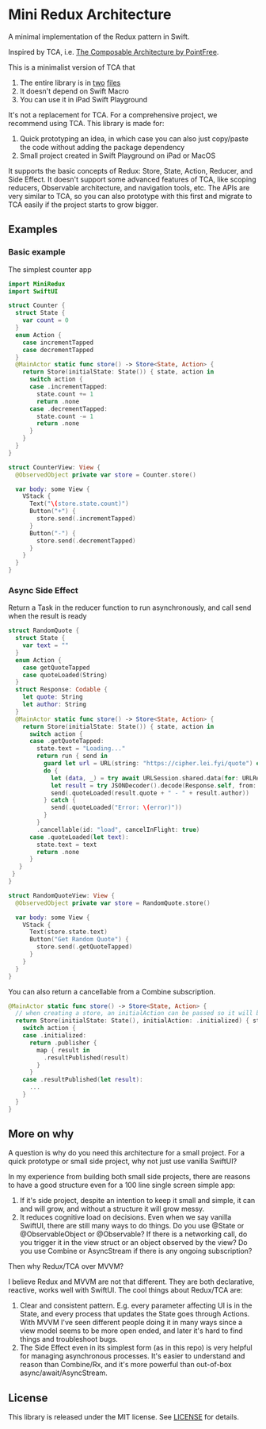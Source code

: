 # Mini Redux Architecture

A minimal implementation of the Redux pattern in Swift.

Inspired by TCA, i.e. [The Composable Architecture by PointFree](https://github.com/pointfreeco/swift-composable-architecture).

This is a minimalist version of TCA that

1. The entire library is in [two](Sources/MiniRedux/Store.swift) [files](Sources/MiniRedux/Effect.swift)
2. It doesn't depend on Swift Macro
3. You can use it in iPad Swift Playground

It's not a replacement for TCA. For a comprehensive project, we recommend using TCA. This library is made for:

1. Quick prototyping an idea, in which case you can also just copy/paste the code without adding the package dependency
2. Small project created in Swift Playground on iPad or MacOS 

It supports the basic concepts of Redux: Store, State, Action, Reducer, and Side Effect. It doesn't support some advanced features of TCA, like scoping reducers, Observable architecture, and navigation tools, etc. The APIs are very similar to TCA, so you can also prototype with this first and migrate to TCA easily if the project starts to grow bigger.

## Examples

### Basic example

The simplest counter app

```swift
import MiniRedux
import SwiftUI

struct Counter {
  struct State {
    var count = 0
  }
  enum Action {
    case incrementTapped
    case decrementTapped
  }
  @MainActor static func store() -> Store<State, Action> {
    return Store(initialState: State()) { state, action in
      switch action {
      case .incrementTapped:
        state.count += 1
        return .none
      case .decrementTapped:
        state.count -= 1
        return .none
      }
    }
  }
}

struct CounterView: View {
  @ObservedObject private var store = Counter.store()

  var body: some View {
    VStack {
      Text("\(store.state.count)")
      Button("+") {
        store.send(.incrementTapped)
      }
      Button("-") {
        store.send(.decrementTapped)
      }
    }
  }
}
```

### Async Side Effect

Return a Task in the reducer function to run asynchronously, and call send when the result is ready

```swift
struct RandomQuote {
  struct State {
    var text = ""
  }
  enum Action {
    case getQuoteTapped
    case quoteLoaded(String)
  }
  struct Response: Codable {
    let quote: String
    let author: String
  }
  @MainActor static func store() -> Store<State, Action> {
    return Store(initialState: State()) { state, action in
      switch action {
      case .getQuoteTapped:
        state.text = "Loading..."
        return run { send in
          guard let url = URL(string: "https://cipher.lei.fyi/quote") else { return }
          do {
            let (data, _) = try await URLSession.shared.data(for: URLRequest(url: url))
            let result = try JSONDecoder().decode(Response.self, from: data)
            send(.quoteLoaded(result.quote + " - " + result.author))
          } catch {
            send(.quoteLoaded("Error: \(error)"))
          }
        }
        .cancellable(id: "load", cancelInFlight: true)
      case .quoteLoaded(let text):
        state.text = text
        return .none
      }
   }
 }
}

struct RandomQuoteView: View {
  @ObservedObject private var store = RandomQuote.store()

  var body: some View {
    VStack {
      Text(store.state.text)
      Button("Get Random Quote") {
        store.send(.getQuoteTapped)
      }
    }
  }
}
```

You can also return a cancellable from a Combine subscription.

```swift
@MainActor static func store() -> Store<State, Action> {
  // when creating a store, an initialAction can be passed so it will be called when the store is initialized
  return Store(initialState: State(), initialAction: .initialized) { state, action in
    switch action {
    case .initialized:
      return .publisher {
        map { result in
          .resultPublished(result)
        }
      }
    case .resultPublished(let result):
      ...  
    }
  }
}
```

## More on why

A question is why do you need this architecture for a small project. For a quick prototype or small side project, why not just use vanilla SwiftUI?

In my experience from building both small side projects, there are reasons to have a good structure even for a 100 line single screen simple app:

1. If it's side project, despite an intention to keep it small and simple, it can and will grow, and without a structure it will grow messy.
2. It reduces cognitive load on decisions. Even when we say vanilla SwiftUI, there are still many ways to do things. Do you use @State or @ObservableObject or @Observable? If there is a networking call, do you trigger it in the view struct or an object observed by the view? Do you use Combine or AsyncStream if there is any ongoing subscription?

Then why Redux/TCA over MVVM?

I believe Redux and MVVM are not that different. They are both declarative, reactive, works well with SwiftUI. The cool things about Redux/TCA are:

1. Clear and consistent pattern. E.g. every parameter affecting UI is in the State, and every process that updates the State goes through Actions. With MVVM I've seen different people doing it in many ways since a view model seems to be more open ended, and later it's hard to find things and troubleshoot bugs. 
2. The Side Effect even in its simplest form (as in this repo) is very helpful for managing asynchronous processes. It's easier to understand and reason than Combine/Rx, and it's more powerful than out-of-box async/await/AsyncStream.

## License

This library is released under the MIT license. See [LICENSE](LICENSE) for details.
